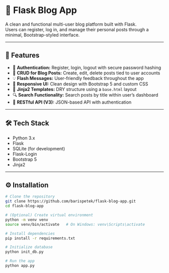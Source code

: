 # 📝 Flask Blog App

A clean and functional multi-user blog platform built with Flask.  
Users can register, log in, and manage their personal posts through a minimal, Bootstrap-styled interface.

---

## 🚀 Features

- 🔐 **Authentication:** Register, login, logout with secure password hashing  
- 🧾 **CRUD for Blog Posts:** Create, edit, delete posts tied to user accounts  
- 💡 **Flash Messages:** User-friendly feedback throughout the app  
- 🎨 **Responsive UI:** Clean design with Bootstrap 5 and custom CSS  
- 🧱 **Jinja2 Templates:** DRY structure using a `base.html` layout  
- 🔍 **Search Functionality:** Search posts by title within user’s dashboard  
- 📡 **RESTful API (V3):** JSON-based API with authentication

---

## 🛠️ Tech Stack

- Python 3.x  
- Flask  
- SQLite (for development)  
- Flask-Login  
- Bootstrap 5  
- Jinja2

---

## ⚙️ Installation

```bash
# Clone the repository
git clone https://github.com/barispetek/flask-blog-app.git
cd flask-blog-app

# (Optional) Create virtual environment
python -m venv venv
source venv/bin/activate   # On Windows: venv\Scripts\activate

# Install dependencies
pip install -r requirements.txt

# Initialize database
python init_db.py

# Run the app
python app.py
